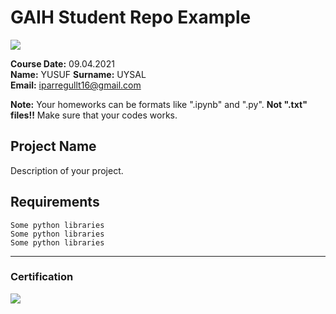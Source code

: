 # GAIH Student Repo Example
![](img/newlogo.png)

**Course Date:** 09.04.2021  
**Name:** YUSUF
**Surname:** UYSAL  
**Email:** iparregullt16@gmail.com 

**Note:** Your homeworks can be formats like ".ipynb" and ".py". **Not ".txt" files!!** Make sure that your codes works.  

## Project Name
Description of your project.

## Requirements
```
Some python libraries
Some python libraries
Some python libraries
```
---

### Certification
![](img/TopLearnerCertificate.png)

